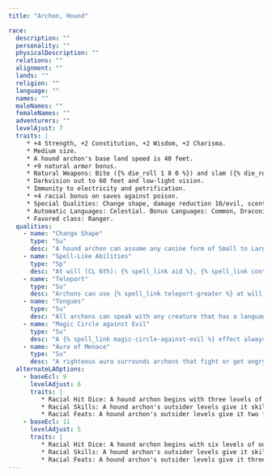 ```yaml
---
title: "Archon, Hound"

race:
  description: ""
  personality: ""
  physicalDescription: ""
  relations: ""
  alignment: ""
  lands: ""
  religion: ""
  language: ""
  names: ""
  maleNames: ""
  femaleNames: ""
  adventurers: ""
  levelAjust: 7
  traits: |
     * +4 Strength, +2 Constitution, +2 Wisdom, +2 Charisma.
     * Medium size.
     * A hound archon's base land speed is 40 feet.
     * +9 natural armor bonus.
     * Natural Weapons: Bite ({% die_roll 1 8 0 %}) and slam ({% die_roll 1 4 0 %}).
     * Darkvision out to 60 feet and low-light vision.
     * Immunity to electricity and petrification.
     * +4 racial bonus on saves against poison.
     * Special Qualities: Change shape, damage reduction 10/evil, scent, spell resistance equal to 16 + class levels, spell-like abilities, teleport, tongues, magic circle against evil, aura of menace.
     * Automatic Languages: Celestial. Bonus Languages: Common, Draconic, Infernal.
     * Favored class: Ranger.
  qualities:
    - name: "Change Shape"
      type: "Su"
      desc: "A hound archon can assume any canine form of Small to Large size. While in canine form, the hound archon loses its bite, slam, and manufactured weapon attacks, but gains the bite attack of the form it chooses. For the purposes of this ability, canines include any doglike or wolflike animal of the animal type."
    - name: "Spell-Like Abilities"
      type: "Sp"
      desc: "At will (CL 6th): {% spell_link aid %}, {% spell_link continual-flame %}, {% spell_link detect-evil %}, {% spell_link message %}."
    - name: "Teleport"
      type: "Su"
      desc: "Archons can use {% spell_link teleport-greater %} at will, as the spell (caster level 14th), except that the creature can transport only itself and up to 50 pounds of objects."
    - name: "Tongues"
      type: "Su"
      desc: "All archons can speak with any creature that has a language, as though using a {% spell_link tongues %} spell (caster level 14th). This ability is always active."
    - name: "Magic Circle against Evil"
      type: "Su"
      desc: "A {% spell_link magic-circle-against-evil %} effect always surrounds an archon (caster level equals the archon's Hit Dice)."
    - name: "Aura of Menace"
      type: "Su"
      desc: "A righteous aura surrounds archons that fight or get angry. Any hostile creature within a 20-foot radius of an archon must succeed on a Will save (DC 16) to resist its effects. The save DC is Charisma-based and includes a +2 racial bonus. Those who fail take a -2 penalty on attacks, AC, and saves for 24 hours or until they successfully hit the archon that generated the aura. A creature that has resisted or broken the effect cannot be affected again by the same archon's aura for 24 hours."
  alternateLAOptions:
    - baseEcl: 9
      levelAdjust: 6
      traits: |
         * Racial Hit Dice: A hound archon begins with three levels of outsider, which provide {% die_roll 3 8 0 %} Hit Dice, a base attack bonus of +3, and base saving throw bonuses of Fort +3, Ref +3, and Will +3.
         * Racial Skills: A hound archon's outsider levels give it skill points equal to 6 * (8 + Int modifier). Its class skills are {% skill_link concentration %}, {% skill_link hide %}, {% skill_link jump %}, {% skill_link listen %}, {% skill_link move-silently %}, {% skill_link sense-motive %}, {% skill_link spot %}, and {% skill_link survival %}.
         * Racial Feats: A hound archon's outsider levels give it two feats.
    - baseEcl: 11
      levelAdjust: 5
      traits: |
         * Racial Hit Dice: A hound archon begins with six levels of outsider, which provide {% die_roll 6 8 0 %} Hit Dice, a base attack bonus of +6, and base saving throw bonuses of Fort +5, Ref +5, and Will +5.
         * Racial Skills: A hound archon's outsider levels give it skill points equal to 9 * (8 + Int modifier). Its class skills are {% skill_link concentration %}, {% skill_link hide %}, {% skill_link jump %}, {% skill_link listen %}, {% skill_link move-silently %}, {% skill_link sense-motive %}, {% skill_link spot %}, and {% skill_link survival %}.
         * Racial Feats: A hound archon's outsider levels give it three feats.
---
```

